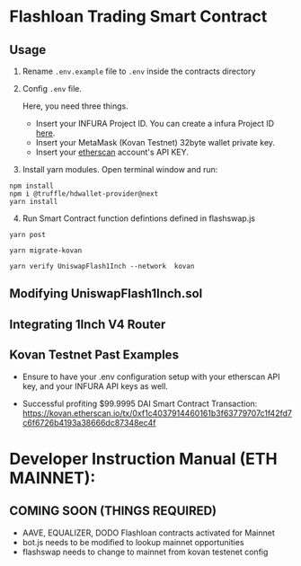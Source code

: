 # Flashloan Trading Smart Contract

## Usage

1. Rename `.env.example` file to `.env` inside the contracts directory
 
2. Config `.env` file. 

    Here, you need three things. 
    * Insert your INFURA Project ID. You can create a infura Project ID [here](https://infura.io). 
    * Insert your MetaMask (Kovan Testnet) 32byte wallet private key.
    * Insert your [etherscan](https://etherscan.io) account's API KEY.

3. Install yarn modules. Open terminal window and run:

```
npm install
npm i @truffle/hdwallet-provider@next
yarn install
```

4. Run Smart Contract function defintions defined in flashswap.js
```
yarn post
```

```
yarn migrate-kovan
```

```
yarn verify UniswapFlash1Inch --network  kovan
```



## Modifying UniswapFlash1Inch.sol


## Integrating 1Inch V4 Router 
## Kovan Testnet Past Examples
* Ensure to have your .env configuration setup with your etherscan API key, and your INFURA API keys as well. 

* Successful profiting $99.9995 DAI 
Smart Contract Transaction: https://kovan.etherscan.io/tx/0xf1c4037914460161b3f63779707c1f42fd7c6f6726b4193a38666dc87348ec4f



# Developer Instruction Manual (ETH MAINNET): 

## COMING SOON (THINGS REQUIRED)
* AAVE, EQUALIZER, DODO Flashloan contracts activated for Mainnet
* bot.js needs to be modified to lookup mainnet opportunities
* flashswap needs to change to mainnet from kovan testenet config 